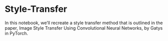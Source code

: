 # Style-Transfer
In this notebook, we’ll recreate a style transfer method that is outlined in the paper, Image Style Transfer Using Convolutional Neural Networks, by Gatys in PyTorch.
